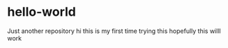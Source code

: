 # hello-world
Just another repository
hi this is my first time trying this
hopefully this willl work
